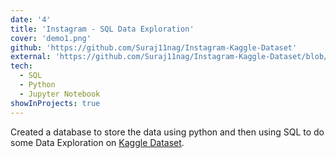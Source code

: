 ```yaml
---
date: '4'
title: 'Instagram - SQL Data Exploration'
cover: 'demo1.png'
github: 'https://github.com/Suraj11nag/Instagram-Kaggle-Dataset'
external: 'https://github.com/Suraj11nag/Instagram-Kaggle-Dataset/blob/main/Queries'
tech:
  - SQL
  - Python
  - Jupyter Notebook
showInProjects: true
---
```


Created a database to store the data using python and then using SQL to do some Data Exploration on [Kaggle Dataset](https://github.com/Suraj11nag/Instagram-Kaggle-Dataset).
